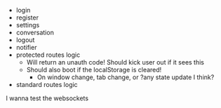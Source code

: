 - login
- register
- settings
- conversation
- logout
- notifier
- protected routes logic
  - Will return an unauth code! Should kick user out if it sees this
  - Should also boot if the localStorage is cleared!
    - On window change, tab change, or ?any state update I think?
- standard routes logic

I wanna test the websockets
